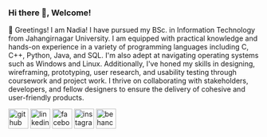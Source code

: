 ### Hi there 👋, Welcome!
👋 Greetings! I am Nadia! I have pursued my BSc. in Information Technology from Jahangirnagar University. I am equipped with practical knowledge and hands-on experience in a variety of programming languages including C, C++, Python, Java, and SQL. I'm also adept at navigating operating systems such as Windows and Linux. Additionally, I've honed my skills in designing, wireframing, prototyping, user research, and usability testing through coursework and project work. I thrive on collaborating with stakeholders, developers, and fellow designers to ensure the delivery of cohesive and user-friendly products.

[<img src='https://cdn.jsdelivr.net/npm/simple-icons@3.0.1/icons/github.svg' alt='github' height='40'>](https://github.com/NadiaSu08)  [<img src='https://cdn.jsdelivr.net/npm/simple-icons@3.0.1/icons/linkedin.svg' alt='linkedin' height='40'>](https://www.linkedin.com/in/nadia-sultana-3601b71b4/)  [<img src='https://cdn.jsdelivr.net/npm/simple-icons@3.0.1/icons/facebook.svg' alt='facebook' height='40'>](https://www.facebook.com/nadia.arnii)  [<img src='https://cdn.jsdelivr.net/npm/simple-icons@3.0.1/icons/instagram.svg' alt='instagram' height='40'>](https://www.instagram.com/nadi_._aa/)  [<img src='https://cdn.jsdelivr.net/npm/simple-icons@3.0.1/icons/behance.svg' alt='behance' height='40'>](nadia_sultana)
